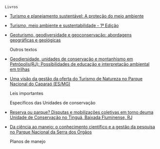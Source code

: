 
     Livros

* [Turismo e planejamento sustentável: A proteção do meio ambiente](https://plataforma.bvirtual.com.br/Leitor/Publicacao/26778/pdf/0)
* [Turismo, meio ambiente e sustentabilidade - 1ª Edição](https://plataforma.bvirtual.com.br/Acervo/Publicacao/26815)
* [Geoturismo, geodiversidade e geoconservação: abordagens geográficas e geológicas](https://plataforma.bvirtual.com.br/Acervo/Publicacao/174999)


     Outros textos


* [Geodiersidade, unidades de conservação e montanhismo em Petrópolis(RJ): Possibilidades de educação e interpretação ambiental em trilhas](https://plataforma.bvirtual.com.br/Acervo/Publicacao/174999)
* [Uma visão da gestão da oferta do Turismo de Natureza no Parque Nacional do Caparaó (ES/MG)](http://www.ivt.coppe.ufrj.br/caderno/index.php/caderno/article/view/1838/0)


     Leis importantes




     Específicos das Unidades de conservação

* [Reserva ou parque? Disputas e mobilizações coletivas em torno deuma Unidade de Conservação no Tinguá, Baixada Fluminense, RJ](https://app.uff.br/riuff/bitstream/handle/1/23940/TCC%20-%20Ana%20Lucia%20Costa%20Da%20Rosa.pdf?sequence=1&isAllowed=y)
* [Da ciência ao manejo: o conhecimento científico e a gestão da pesquisa no Parque Nacional da Serra dos Órgãos](https://www.researchgate.net/profile/Ernesto-Viveiros-De-Castro/publication/326845581_Da_ciencia_ao_manejoo_conhecimento_cientifico_e_a_gestao_da_pesquisa_no_Parque_Nacional_da_Serra_dos_Orgaos/links/5b68fc0145851546c9f68d3e/Da-ciencia-ao-manejoo-conhecimento-cientifico-e-a-gestao-da-pesquisa-no-Parque-Nacional-da-Serra-dos-Orgaos.pdf)

     Planos de manejo
